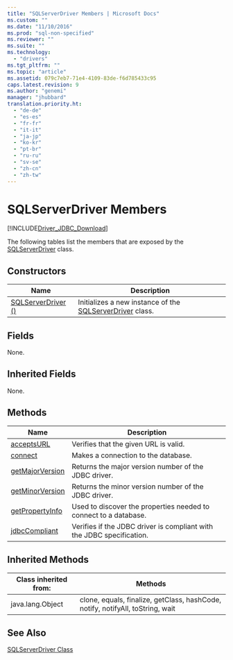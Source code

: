 ```yaml
---
title: "SQLServerDriver Members | Microsoft Docs"
ms.custom: ""
ms.date: "11/10/2016"
ms.prod: "sql-non-specified"
ms.reviewer: ""
ms.suite: ""
ms.technology: 
  - "drivers"
ms.tgt_pltfrm: ""
ms.topic: "article"
ms.assetid: 079c7eb7-71e4-4109-83de-f6d785433c95
caps.latest.revision: 9
ms.author: "genemi"
manager: "jhubbard"
translation.priority.ht: 
  - "de-de"
  - "es-es"
  - "fr-fr"
  - "it-it"
  - "ja-jp"
  - "ko-kr"
  - "pt-br"
  - "ru-ru"
  - "sv-se"
  - "zh-cn"
  - "zh-tw"
---
```

# SQLServerDriver Members
[!INCLUDE[Driver_JDBC_Download](../../../connect/jdbc/includes)]

  The following tables list the members that are exposed by the [SQLServerDriver](../../../connect/jdbc/reference/sqlserverdriver-class.md) class.  
  
## Constructors  
  
|Name|Description|  
|----------|-----------------|  
|[SQLServerDriver ()](../../../connect/jdbc/reference/sqlserverdriver-constructor---.md)|Initializes a new instance of the [SQLServerDriver](../../../connect/jdbc/reference/sqlserverdriver-class.md) class.|  
  
## Fields  
 None.  
  
## Inherited Fields  
 None.  
  
## Methods  
  
|Name|Description|  
|----------|-----------------|  
|[acceptsURL](../../../connect/jdbc/reference/acceptsurl-method--sqlserverdriver-.md)|Verifies that the given URL is valid.|  
|[connect](../../../connect/jdbc/reference/connect-method--sqlserverdriver-.md)|Makes a connection to the database.|  
|[getMajorVersion](../../../connect/jdbc/reference/getmajorversion-method--sqlserverdriver-.md)|Returns the major version number of the JDBC driver.|  
|[getMinorVersion](../../../connect/jdbc/reference/getminorversion-method--sqlserverdriver-.md)|Returns the minor version number of the JDBC driver.|  
|[getPropertyInfo](../../../connect/jdbc/reference/getpropertyinfo-method--sqlserverdriver-.md)|Used to discover the properties needed to connect to a database.|  
|[jdbcCompliant](../../../connect/jdbc/reference/jdbccompliant-method--sqlserverdriver-.md)|Verifies if the JDBC driver is compliant with the JDBC specification.|  
  
## Inherited Methods  
  
|Class inherited from:|Methods|  
|---------------------------|-------------|  
|java.lang.Object|clone, equals, finalize, getClass, hashCode, notify, notifyAll, toString, wait|  
  
## See Also  
 [SQLServerDriver Class](../../../connect/jdbc/reference/sqlserverdriver-class.md)  
  
  